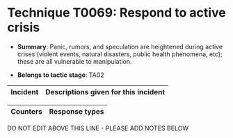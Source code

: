 # Technique T0069: Respond to active crisis

* **Summary**: Panic, rumors, and speculation are heightened during active crises (violent events, natural disasters, public health phenomena, etc); these are all vulnerable to manipulation.

* **Belongs to tactic stage**: TA02


| Incident | Descriptions given for this incident |
| -------- | -------------------- |



| Counters | Response types |
| -------- | -------------- |


DO NOT EDIT ABOVE THIS LINE - PLEASE ADD NOTES BELOW